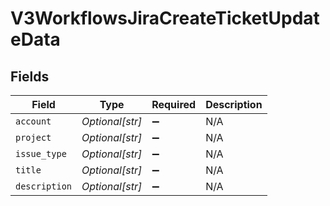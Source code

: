 # V3WorkflowsJiraCreateTicketUpdateData


## Fields

| Field              | Type               | Required           | Description        |
| ------------------ | ------------------ | ------------------ | ------------------ |
| `account`          | *Optional[str]*    | :heavy_minus_sign: | N/A                |
| `project`          | *Optional[str]*    | :heavy_minus_sign: | N/A                |
| `issue_type`       | *Optional[str]*    | :heavy_minus_sign: | N/A                |
| `title`            | *Optional[str]*    | :heavy_minus_sign: | N/A                |
| `description`      | *Optional[str]*    | :heavy_minus_sign: | N/A                |